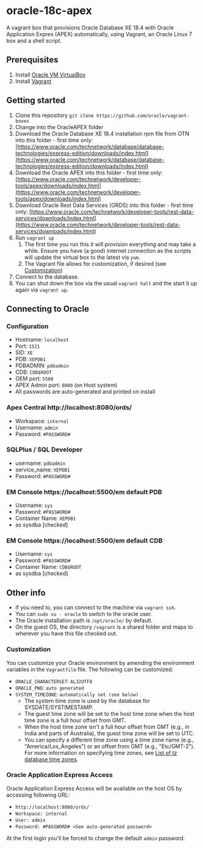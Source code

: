 # oracle-18c-apex
A vagrant box that provisions Oracle Database XE 18.4 with Oracle Application Expres (APEX) automatically, using Vagrant, an Oracle Linux 7 box and a shell script.

## Prerequisites
1. Install [Oracle VM VirtualBox](https://www.virtualbox.org/wiki/Downloads)
2. Install [Vagrant](https://vagrantup.com/)

## Getting started
1. Clone this repository `git clone https://github.com/oracle/vagrant-boxes`
2. Change into the OracleAPEX folder
3. Download the Oracle Database XE 18.4 installation rpm file from OTN into this folder - first time only:
[https://www.oracle.com/technetwork/database/database-technologies/express-edition/downloads/index.html](https://www.oracle.com/technetwork/database/database-technologies/express-edition/downloads/index.html)
4. Download the Oracle APEX into this folder - first time only:
[https://www.oracle.com/technetwork/developer-tools/apex/downloads/index.html](https://www.oracle.com/technetwork/developer-tools/apex/downloads/index.html)
5. Download Oracle Rest Data Services (ORDS) into this folder - first time only:
[https://www.oracle.com/technetwork/developer-tools/rest-data-services/downloads/index.html](https://www.oracle.com/technetwork/developer-tools/rest-data-services/downloads/index.html)
4. Run `vagrant up`
   1. The first time you run this it will provision everything and may take a while. Ensure you have (a good) internet connection as the scripts will update the virtual box to the latest via `yum`.
   2. The Vagrant file allows for customization, if desired (see [Customization](#customization))
5. Connect to the database.
6. You can shut down the box via the usual `vagrant halt` and the start it up again via `vagrant up`.


## Connecting to Oracle

### Configuration
* Hostname: `localhost`
* Port: `1521`
* SID: `XE`
* PDB: `XEPDB1`
* PDBADMIN: `pdbadmin`
* CDB: `CDB$ROOT`
* OEM port: `5500`
* APEX Admin port: `8080` (on Host system)
* All passwords are auto-generated and printed on install

### Apex Central http://localhost:8080/ords/
* Workspace: `internal`
* Username: `admin`
* Password: `#PASSWORD#`

### SQLPlus / SQL Developer
* username: `pdbadmin`
* service_name: `XEPDB1`
* Password: `#PASSWORD#`

### EM Console https://localhost:5500/em default PDB
* Username: `sys`
* Password: `#PASSWORD#`
* Container Name: `XEPDB1`
* as sysdba [checked]

### EM Console https://localhost:5500/em default CDB 
* Username: `sys`
* Password: `#PASSWORD#`
* Container Name: `CDB$ROOT`
* as sysdba [checked]


## Other info

* If you need to, you can connect to the machine via `vagrant ssh`.
* You can `sudo su - oracle` to switch to the oracle user.
* The Oracle installation path is `/opt/oracle/` by default.
* On the guest OS, the directory `/vagrant` is a shared folder and maps to wherever you have this file checked out.

### Customization
You can customize your Oracle environment by amending the environment variables in the `Vagrantfile` file.
The following can be customized:
* `ORACLE_CHARACTERSET`: `AL32UTF8`
* `ORACLE_PWD`: `auto generated`
* `SYSTEM_TIMEZONE`: `automatically set (see below)`
  * The system time zone is used by the database for SYSDATE/SYSTIMESTAMP.
  * The guest time zone will be set to the host time zone when the host time zone is a full hour offset from GMT.
  * When the host time zone isn't a full hour offset from GMT (e.g., in India and parts of Australia), the guest time zone will be set to UTC.
  * You can specify a different time zone using a time zone name (e.g., "America/Los_Angeles") or an offset from GMT (e.g., "Etc/GMT-2"). For more information on specifying time zones, see [List of tz database time zones](https://en.wikipedia.org/wiki/List_of_tz_database_time_zones).

### Oracle Application Express Access
Oracle Application Express Access will be available on the host OS by accessing following URL:

* `http://localhost:8080/ords/`
* `Workspace: internal`
* `User: admin`
* `Password: #PASSWORD# <See auto-generated password>`

At the first login you'll be forced to change the default `admin` password.
